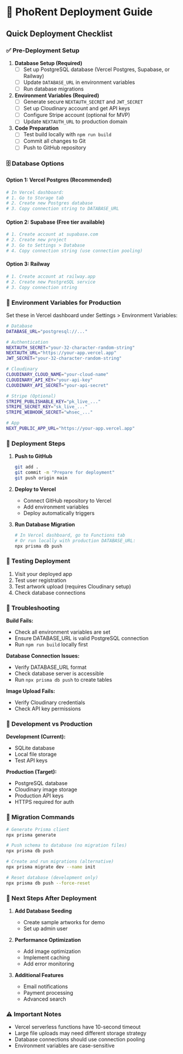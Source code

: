 # 🚀 PhoRent Deployment Guide

## Quick Deployment Checklist

### ✅ Pre-Deployment Setup

1. **Database Setup (Required)**
   - [ ] Set up PostgreSQL database (Vercel Postgres, Supabase, or Railway)
   - [ ] Update `DATABASE_URL` in environment variables
   - [ ] Run database migrations

2. **Environment Variables (Required)**
   - [ ] Generate secure `NEXTAUTH_SECRET` and `JWT_SECRET`
   - [ ] Set up Cloudinary account and get API keys
   - [ ] Configure Stripe account (optional for MVP)
   - [ ] Update `NEXTAUTH_URL` to production domain

3. **Code Preparation**
   - [ ] Test build locally with `npm run build`
   - [ ] Commit all changes to Git
   - [ ] Push to GitHub repository

### 🗄️ Database Options

#### Option 1: Vercel Postgres (Recommended)
```bash
# In Vercel dashboard:
# 1. Go to Storage tab
# 2. Create new Postgres database
# 3. Copy connection string to DATABASE_URL
```

#### Option 2: Supabase (Free tier available)
```bash
# 1. Create account at supabase.com
# 2. Create new project
# 3. Go to Settings > Database
# 4. Copy connection string (use connection pooling)
```

#### Option 3: Railway
```bash
# 1. Create account at railway.app
# 2. Create new PostgreSQL service
# 3. Copy connection string
```

### 🔑 Environment Variables for Production

Set these in Vercel dashboard under Settings > Environment Variables:

```bash
# Database
DATABASE_URL="postgresql://..."

# Authentication
NEXTAUTH_SECRET="your-32-character-random-string"
NEXTAUTH_URL="https://your-app.vercel.app"
JWT_SECRET="your-32-character-random-string"

# Cloudinary
CLOUDINARY_CLOUD_NAME="your-cloud-name"
CLOUDINARY_API_KEY="your-api-key"
CLOUDINARY_API_SECRET="your-api-secret"

# Stripe (Optional)
STRIPE_PUBLISHABLE_KEY="pk_live_..."
STRIPE_SECRET_KEY="sk_live_..."
STRIPE_WEBHOOK_SECRET="whsec_..."

# App
NEXT_PUBLIC_APP_URL="https://your-app.vercel.app"
```

### 🚀 Deployment Steps

1. **Push to GitHub**
   ```bash
   git add .
   git commit -m "Prepare for deployment"
   git push origin main
   ```

2. **Deploy to Vercel**
   - Connect GitHub repository to Vercel
   - Add environment variables
   - Deploy automatically triggers

3. **Run Database Migration**
   ```bash
   # In Vercel dashboard, go to Functions tab
   # Or run locally with production DATABASE_URL:
   npx prisma db push
   ```

### 🧪 Testing Deployment

1. Visit your deployed app
2. Test user registration
3. Test artwork upload (requires Cloudinary setup)
4. Check database connections

### 🔧 Troubleshooting

**Build Fails:**
- Check all environment variables are set
- Ensure DATABASE_URL is valid PostgreSQL connection
- Run `npm run build` locally first

**Database Connection Issues:**
- Verify DATABASE_URL format
- Check database server is accessible
- Run `npx prisma db push` to create tables

**Image Upload Fails:**
- Verify Cloudinary credentials
- Check API key permissions

### 📝 Development vs Production

**Development (Current):**
- SQLite database
- Local file storage
- Test API keys

**Production (Target):**
- PostgreSQL database
- Cloudinary image storage
- Production API keys
- HTTPS required for auth

### 🔄 Migration Commands

```bash
# Generate Prisma client
npx prisma generate

# Push schema to database (no migration files)
npx prisma db push

# Create and run migrations (alternative)
npx prisma migrate dev --name init

# Reset database (development only)
npx prisma db push --force-reset
```

### 🎯 Next Steps After Deployment

1. **Add Database Seeding**
   - Create sample artworks for demo
   - Set up admin user

2. **Performance Optimization**
   - Add image optimization
   - Implement caching
   - Add error monitoring

3. **Additional Features**
   - Email notifications
   - Payment processing
   - Advanced search

### ⚠️ Important Notes

- Vercel serverless functions have 10-second timeout
- Large file uploads may need different storage strategy
- Database connections should use connection pooling
- Environment variables are case-sensitive
